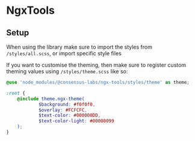 # NgxTools


## Setup

When using the library make sure to import the styles from `/styles/all.scss`, or import specific style files

If you want to customise the theming, then make sure to register custom theming values using `/styles/theme.scss` like so:

```scss
@use 'node_modules/@consensus-labs/ngx-tools/styles/theme' as theme;

:root {
	@include theme.ngx-theme(
			$background: #f0f0f0,
			$overlay: #FCFCFC,
			$text-color: #000000DD,
			$text-color-light: #00000099
	);
}
```
